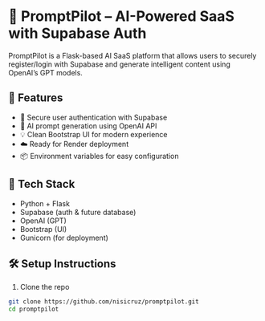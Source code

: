 # 🧠 PromptPilot – AI-Powered SaaS with Supabase Auth

PromptPilot is a Flask-based AI SaaS platform that allows users to securely register/login with Supabase and generate intelligent content using OpenAI’s GPT models.

## 🚀 Features

- 🔐 Secure user authentication with Supabase
- 🤖 AI prompt generation using OpenAI API
- 💡 Clean Bootstrap UI for modern experience
- ☁️ Ready for Render deployment
- 📦 Environment variables for easy configuration

## 🔧 Tech Stack

- Python + Flask
- Supabase (auth & future database)
- OpenAI (GPT)
- Bootstrap (UI)
- Gunicorn (for deployment)

## 🛠️ Setup Instructions

1. Clone the repo

```bash
git clone https://github.com/nisicruz/promptpilot.git
cd promptpilot
